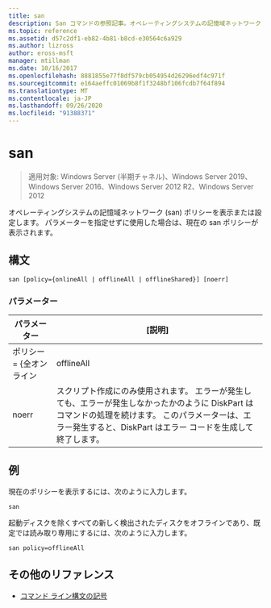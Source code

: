 ```yaml
---
title: san
description: San コマンドの参照記事。オペレーティングシステムの記憶域ネットワーク (san) ポリシーを表示または設定します。
ms.topic: reference
ms.assetid: d57c2df1-eb82-4b81-b8cd-e30564c6a929
ms.author: lizross
author: eross-msft
manager: mtillman
ms.date: 10/16/2017
ms.openlocfilehash: 8881855e77f8df579cb054954d26296edf4c971f
ms.sourcegitcommit: e164aeffc01069b8f1f3248bf106fcdb7f64f894
ms.translationtype: MT
ms.contentlocale: ja-JP
ms.lasthandoff: 09/26/2020
ms.locfileid: "91388371"
---
```

# <a name="san"></a>san

> 適用対象: Windows Server (半期チャネル)、Windows Server 2019、Windows Server 2016、Windows Server 2012 R2、Windows Server 2012

オペレーティングシステムの記憶域ネットワーク (san) ポリシーを表示または設定します。 パラメーターを指定せずに使用した場合は、現在の san ポリシーが表示されます。

## <a name="syntax"></a>構文

```
san [policy={onlineAll | offlineAll | offlineShared}] [noerr]
```

### <a name="parameters"></a>パラメーター

| パラメーター | [説明] |
|--|--|
| ポリシー = {全オンライン|offlineAll|オフライン共有}] | 現在ブートされているオペレーティングシステムの san ポリシーを設定します。 San ポリシーは、新しく検出されたディスクをオンラインにするか、オフラインのままにするか、読み取り/書き込み可能または読み取り専用のままにするかを決定します。 ディスクがオフラインのときは、ディスク レイアウトを読み取るがからプラグ アンド プレイ デバイスのボリュームは発生しません。 これは、ディスク上のファイル システムがマウントしないことを意味します。 ディスクがオンラインのとき、ディスクの 1 つまたは複数のボリュームのデバイスがインストールされます。 各パラメーターの説明を次に示します。<ul><li>**全オンライン**。 新しく検出されたすべてのディスクはオンラインで行われた読み取り/書き込みにするかを指定します。 **重要:** ディスクを共有するサーバーで [オンラインにする ( **すべて** ) を指定すると、データが破損する可能性があります。 そのため、サーバーがクラスターの一部でない限り、ディスクがサーバー間で共有されている場合は、このポリシーを設定しないでください。</li><li>**Offlineall**。 スタートアップディスクを除く、新しく検出されたすべてのディスクをオフラインにし、既定で読み取り専用にすることを指定します。</li><li>**オフライン共有**。 共有バス (SCSI、iSCSI など) に常駐していないディスクがオンラインに戻るを検出し、読み取り/書き込みが行われたすべての新しくを指定します。 オフラインのまま、ディスクは、既定では読み取り専用になります。</li></ul>詳細については、「 [VDS_san_POLICY 列挙型](https://docs.microsoft.com/windows/win32/api/vds/ne-vds-vds_san_policy?redirectedfrom=MSDN)」を参照してください。 |
| noerr | スクリプト作成にのみ使用されます。 エラーが発生しても、エラーが発生しなかったかのように DiskPart はコマンドの処理を続けます。 このパラメーターは、エラー発生すると、DiskPart はエラー コードを生成して終了します。 |

## <a name="examples"></a>例

現在のポリシーを表示するには、次のように入力します。

```
san
```

起動ディスクを除くすべての新しく検出されたディスクをオフラインであり、既定では読み取り専用にするには、次のように入力します。

```
san policy=offlineAll
```

## <a name="additional-references"></a>その他のリファレンス

- [コマンド ライン構文の記号](command-line-syntax-key.md)
